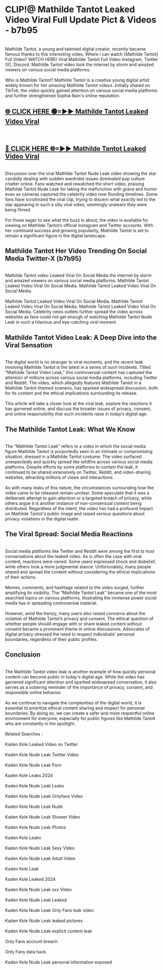 # CLIP!@ Mathilde Tantot Leaked Video Viral Full Update Pict & Videos - b7b95
<br>
Mathilde Tantot, a young and talented digital creator, recently became famous thanks to this interesting video. Where i can watch [Mathilde Tantot] Full Video? WATCH HERE! Viral Mathilde Tantot Full Video Instagram, Twitter (X), Discord. Mathilde Tantot video took the internet by storm and amazed viewers on various social media platforms.
<br><br>
Who is Mathilde Tantot? Mathilde Tantot is a creative young digital artist widely known for her amazing Mathilde Tantot videos. Initially shared on TikTok, the video quickly gained attention on various social media platforms and further strengthened Sophia Rain's online reputation.
<br>
<h2><a href="https://bestclip.site?title=Mathilde_Tantot">🌐 CLICK HERE 🟢=►► Mathilde Tantot Leaked Video Viral</a></h2>
<br>
<h2><a href="https://bestclip.site?title=Mathilde_Tantot">🔴 CLICK HERE 🌐=►► Mathilde Tantot Leaked Video Viral</a></h2>
<br>
Discussion over the viral Mathilde Tantot Nude Leak video showing the star candidly dealing with sudden wardrobe issues dominated pop culture chatter online. Fans watched and rewatched the short video, praising Mathilde Tantot Nude Leak for taking the malfunction with grace and humor even as cameras captured the celebrity video now flooding timelines. Some fans have scrutinized the viral clip, trying to discern what exactly led to the star appearing in such a silly viral video, seemingly unaware they were being filmed.
<br><br>
For those eager to see what the buzz is about, the video is available for viewing on Mathilde Tantot’s official Instagram and Twitter accounts. With her continued success and growing popularity, Mathilde Tantot is set to remain a significant figure in the digital landscape.
<br>
<h2>Mathilde Tantot Her Video Trending On Social Media Twitter-X (b7b95)</h2>
<br>
Mathilde Tantot video Leaked Viral On Social Media the internet by storm and amazed viewers on various social media platforms. Mathilde Tantot Leaked Video Viral On Social Media. Mathilde Tantot Leaked Video Viral On Social Media.
<br><br>
Mathilde Tantot Leaked Video Viral On Social Media. Mathilde Tantot Leaked Video Viral On Social Media. Mathilde Tantot Leaked Video Viral On Social Media. Celebrity news outlets further spread the video across websites as fans could not get enough of watching Mathilde Tantot Nude Leak in such a hilarious and eye-catching viral moment.
<br>
<h2>Mathilde Tantot Video Leak: A Deep Dive into the Viral Sensation</h2>
<br>
The digital world is no stranger to viral moments, and the recent leak involving Mathilde Tantot is the latest in a series of such incidents. Titled "Mathilde Tantot Video Leak," this controversial content has captured the attention of millions across various social media platforms, including Twitter and Reddit. The video, which allegedly features Mathilde Tantot in a Mathilde Tantot-themed scenario, has sparked widespread discussion, both for its content and the ethical implications surrounding its release.
<br><br>
This article will take a closer look at the viral leak, explore the reactions it has garnered online, and discuss the broader issues of privacy, consent, and online responsibility that such incidents raise in today’s digital age.
<br>
<h2>The Mathilde Tantot Leak: What We Know</h2>
<br>
The "Mathilde Tantot Leak" refers to a video in which the social media figure Mathilde Tantot is purportedly seen in an intimate or compromising situation, dressed in a Mathilde Tantot costume. The video surfaced unexpectedly and quickly spread like wildfire across various social media platforms. Despite efforts by some platforms to contain the leak, it continued to be shared extensively on Twitter, Reddit, and video-sharing websites, attracting millions of views and interactions.
<br><br>
As with many leaks of this nature, the circumstances surrounding how the video came to be released remain unclear. Some speculate that it was a deliberate attempt to gain attention or a targeted breach of privacy, while others argue it is another instance of non-consensual content being distributed. Regardless of the intent, the video has had a profound impact on Mathilde Tantot's public image and raised serious questions about privacy violations in the digital realm.
<br>
<h2>The Viral Spread: Social Media Reactions</h2>
<br>
Social media platforms like Twitter and Reddit were among the first to host conversations about the leaked video. As is often the case with viral content, reactions were varied. Some users expressed shock and disbelief, while others took a more judgmental stance. Unfortunately, many people shared and spread the content without considering the ethical implications of their actions.
<br><br>
Memes, comments, and hashtags related to the video surged, further amplifying its visibility. The "Mathilde Tantot Leak" became one of the most searched topics on various platforms, illustrating the immense power social media has in spreading controversial material.
<br><br>
However, amid the frenzy, many users also raised concerns about the violation of Mathilde Tantot’s privacy and consent. The ethical question of whether people should engage with or share leaked content without consent became a prominent theme in online discussions. Advocates of digital privacy stressed the need to respect individuals' personal boundaries, regardless of their public profiles.
<br>
<h2>Conclusion</h2>
<br>
The Mathilde Tantot video leak is another example of how quickly personal content can become public in today's digital age. While the video has garnered significant attention and sparked widespread conversation, it also serves as a sobering reminder of the importance of privacy, consent, and responsible online behavior.
<br><br>
As we continue to navigate the complexities of the digital world, it is essential to prioritize ethical content sharing and respect for personal boundaries. By doing so, we can create a safer and more respectful online environment for everyone, especially for public figures like Mathilde Tantot who are constantly in the spotlight.
<br><br>
Related Searches :
<br><br>
Kaden Kole Leaked Video on Twitter
<br><br>
Kaden Kole Nude Leak Twitter Video
<br><br>
Kaden Kole Nude Leak Porn
<br><br>
Kaden Kole Leaks 2024
<br><br>
Kaden Kole Nude Leak Leaks
<br><br>
Kaden Kole Nude Leak Onlyfans Video
<br><br>
Kaden Kole Nude Leak Nude
<br><br>
Kaden Kole Nude Leak Shower Video
<br><br>
Kaden Kole Nude Leak Photos
<br><br>
Kaden Kole Leaks
<br><br>
Kaden Kole Nude Leak Sexy Video
<br><br>
Kaden Kole Nude Leak Adult Video
<br><br>
Kaden Kole Leak
<br><br>
Kaden Kole Leaked 2024
<br><br>
Kaden Kole Nude Leak xxx Video
<br><br>
Kaden Kole Nude Leak Leaked
<br><br>
Kaden Kole Nude Leak Only Fans leak video
<br><br>
Kaden Kole Nude Leak leaked pictures
<br><br>
Kaden Kole Nude Leak explicit content leak
<br><br>
Only Fans account breach
<br><br>
Only Fans data hack
<br><br>
Kaden Kole Nude Leak personal information exposed
